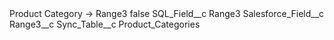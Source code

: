 <?xml version="1.0" encoding="UTF-8"?>
<CustomMetadata xmlns="http://soap.sforce.com/2006/04/metadata" xmlns:xsi="http://www.w3.org/2001/XMLSchema-instance" xmlns:xsd="http://www.w3.org/2001/XMLSchema">
    <label>Product Category -&gt; Range3</label>
    <protected>false</protected>
    <values>
        <field>SQL_Field__c</field>
        <value xsi:type="xsd:string">Range3</value>
    </values>
    <values>
        <field>Salesforce_Field__c</field>
        <value xsi:type="xsd:string">Range3__c</value>
    </values>
    <values>
        <field>Sync_Table__c</field>
        <value xsi:type="xsd:string">Product_Categories</value>
    </values>
</CustomMetadata>
